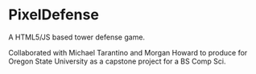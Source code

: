 # PixelDefense

A HTML5/JS based tower defense game.

Collaborated with Michael Tarantino and Morgan Howard to produce for 
Oregon State University as a capstone project for a BS Comp Sci.
